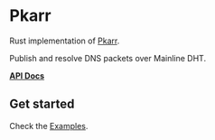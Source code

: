 # Pkarr

Rust implementation of [Pkarr](pkarr.org).

Publish and resolve DNS packets over Mainline DHT.

**[API Docs](https://docs.rs/pkarr/latest/pkarr/)**

## Get started

Check the [Examples](./examples).
